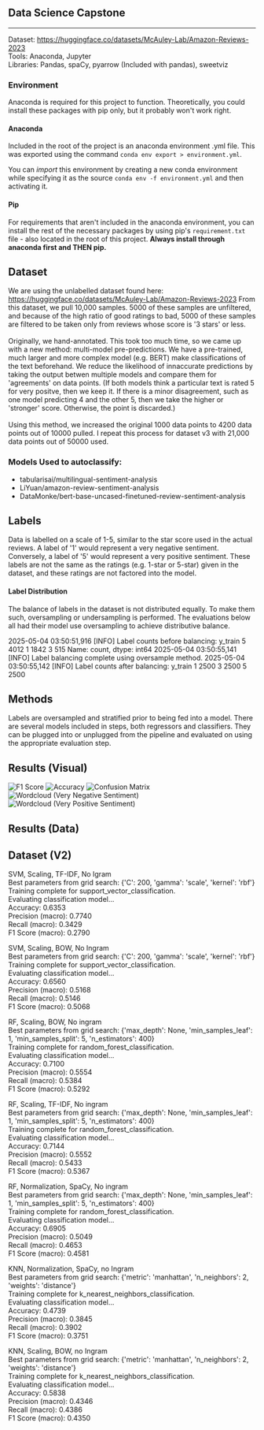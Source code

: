 ## Data Science Capstone
________________________

Dataset: https://huggingface.co/datasets/McAuley-Lab/Amazon-Reviews-2023
<br/>
Tools: Anaconda, Jupyter
<br/>
Libraries: Pandas, spaCy, pyarrow (Included with pandas), sweetviz


### Environment
Anaconda is required for this project to function. Theoretically, you could install these packages with pip only,
but it probably won't work right.

#### Anaconda
Included in the root of the project is an anaconda environment .yml file.
This was exported using the command `conda env export > environment.yml`.

You can *import* this environment by creating a new conda environment while specifying it
as the source `conda env -f environment.yml` and then activating it.

#### Pip
For requirements that aren't included in the anaconda environment, you can install the rest of the
necessary packages by using pip's `requirement.txt` file - also located in the root of this project.
**Always install through anaconda first and THEN pip.**


## Dataset

We are using the unlabelled dataset found here: https://huggingface.co/datasets/McAuley-Lab/Amazon-Reviews-2023
From this dataset, we pull 10,000 samples. 5000 of these samples are unfiltered, and because of the high ratio of good ratings to bad,
5000 of these samples are filtered to be taken only from reviews whose score is '3 stars' or less.
<br/>
<br/>
Originally, we hand-annotated. This took too much time, so we came up with a new method: multi-model pre-predictions.
We have a pre-trained, much larger and more complex model (e.g. BERT) make classifications of the text beforehand. We
reduce the likelihood of innaccurate predictions by taking the output betwen multiple models and compare them for 'agreements' on data points.
(If both models think a particular text is rated 5 for very positve, then we keep it. If there is a minor disagreement, such as one model predicting 4 and the other 5, then we take the higher or 'stronger' score. Otherwise, the point is discarded.)
<br/>
<br/>
Using this method, we increased the original 1000 data points to 4200 data points out of 10000 pulled. I repeat this process
for dataset v3 with 21,000 data points out of 50000 used.

### Models Used to autoclassify:
- tabularisai/multilingual-sentiment-analysis
- LiYuan/amazon-review-sentiment-analysis
- DataMonke/bert-base-uncased-finetuned-review-sentiment-analysis

  
## Labels

Data is labelled on a scale of 1-5, similar to the star score used in the actual reviews. A label of '1' would represent a very negative sentiment. Conversely, a label of '5' would represent a very positive sentiment.
These labels are not the same as the ratings (e.g. 1-star or 5-star) given in the dataset, and these ratings are not factored into the model.

#### Label Distribution
The balance of labels in the dataset is not distributed equally. To make them such, oversampling or undersampling is performed. The evaluations below all had their model use oversampling to achieve distributive balance.

2025-05-04 03:50:51,916 [INFO] Label counts before balancing: 
y_train
5    4012
1    1842
3     515
Name: count, dtype: int64
2025-05-04 03:50:55,141 [INFO] Label balancing complete using oversample method.
2025-05-04 03:50:55,142 [INFO] Label counts after balancing: 
y_train
1    2500
3    2500
5    2500	


## Methods

Labels are oversampled and stratified prior to being fed into a model. There are several models included in steps, both regressors and classifiers.
They can be plugged into or unplugged from the pipeline and evaluated on using the appropriate evaluation step.


## Results (Visual)

![F1 Score](f1_score_comparison.png)
![Accuracy](accuracy_comparison.png)
![Confusion Matrix](confusion.png)
![Wordcloud (Very Negative Sentiment)](wordcloud_1.png)
![Wordcloud (Very Positive Sentiment)](wordcloud_5.png)

## Results (Data)


## Dataset (V2)


SVM, Scaling, TF-IDF, No Igram  
Best parameters from grid search: {'C': 200, 'gamma': 'scale', 'kernel': 'rbf'}  
Training complete for support_vector_classification.  
Evaluating classification model...  
Accuracy: 0.6353  
Precision (macro): 0.7740  
Recall (macro): 0.3429  
F1 Score (macro): 0.2790  


SVM, Scaling, BOW, No Ingram  
Best parameters from grid search: {'C': 200, 'gamma': 'scale', 'kernel': 'rbf'}  
Training complete for support_vector_classification.  
Evaluating classification model...  
Accuracy: 0.6560  
Precision (macro): 0.5168  
Recall (macro): 0.5146  
F1 Score (macro): 0.5068  


RF, Scaling, BOW, No ingram  
Best parameters from grid search: {'max_depth': None, 'min_samples_leaf': 1, 'min_samples_split': 5, 'n_estimators': 400}  
Training complete for random_forest_classification.  
Evaluating classification model...  
Accuracy: 0.7100  
Precision (macro): 0.5554  
Recall (macro): 0.5384  
F1 Score (macro): 0.5292  


RF, Scaling, TF-IDF, No ingram  
Best parameters from grid search: {'max_depth': None, 'min_samples_leaf': 1, 'min_samples_split': 5, 'n_estimators': 400}  
Training complete for random_forest_classification.  
Evaluating classification model...  
Accuracy: 0.7144  
Precision (macro): 0.5552  
Recall (macro): 0.5433  
F1 Score (macro): 0.5367  


RF, Normalization, SpaCy, No ingram  
Best parameters from grid search: {'max_depth': None, 'min_samples_leaf': 1, 'min_samples_split': 5, 'n_estimators': 400}  
Training complete for random_forest_classification.  
Evaluating classification model...  
Accuracy: 0.6905  
Precision (macro): 0.5049  
Recall (macro): 0.4653  
F1 Score (macro): 0.4581  


KNN, Normalization, SpaCy, no Ingram  
Best parameters from grid search: {'metric': 'manhattan', 'n_neighbors': 2, 'weights': 'distance'}  
Training complete for k_nearest_neighbors_classification.  
Evaluating classification model...  
Accuracy: 0.4739  
Precision (macro): 0.3845  
Recall (macro): 0.3902  
F1 Score (macro): 0.3751  


KNN, Scaling, BOW, no Ingram  
Best parameters from grid search: {'metric': 'manhattan', 'n_neighbors': 2, 'weights': 'distance'}  
Training complete for k_nearest_neighbors_classification.  
Evaluating classification model...  
Accuracy: 0.5838  
Precision (macro): 0.4346  
Recall (macro): 0.4386  
F1 Score (macro): 0.4350  